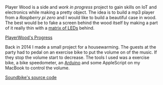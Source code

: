 Player Wood is a side and _work in progress_ project to gain skills on IoT and electronics while making a pretty object. The idea is to build a mp3 player from a _Raspberry pi zero_ and I would like to build a beautiful case in wood. The best would be to fake a screen behind the wood itself by making a part of it really thin with a [matrix of LEDs](https://shop.pimoroni.com/products/scroll-phat-hd) behind.

 <a class="btn btn-primary btn-lg" href="https://github.com/dsmrs/player-wood"><i class="fab fa-github"></i> PlayerWood's Progress</a>

Back in 2014 I made a small project for a housewarming. The guests at the party had to pedal on an exercise bike to put the volume on of the music. If they stop the volume start to decrease. The tools I used was a exercise bike, a bike speedometer, an [Arduino](https://www.arduino.cc) and some AppleScript on my MacBook to control the volume.

<a class="btn btn-primary btn-lg" href="http://www.mors.es/sound-bike/"><i class="fas fa-file-code"></i> Soundbike's source code</a>
